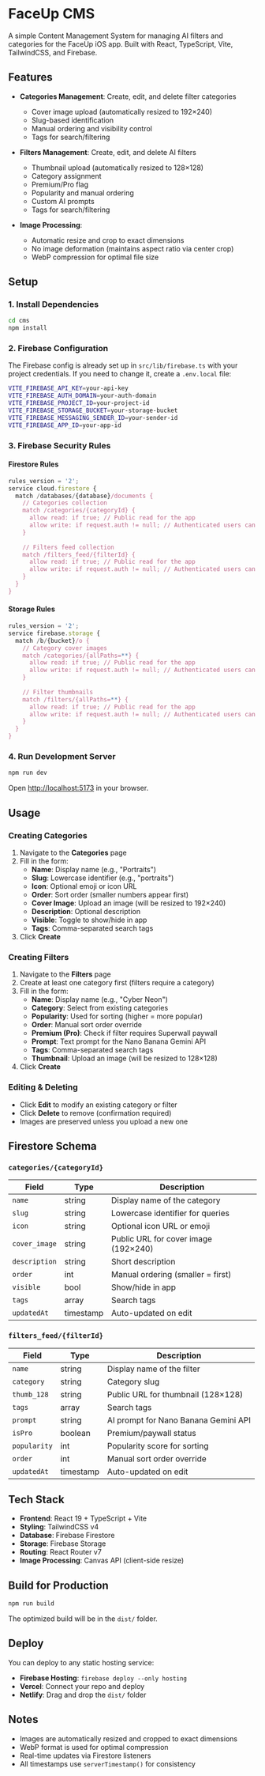 # FaceUp CMS

A simple Content Management System for managing AI filters and categories for the FaceUp iOS app. Built with React, TypeScript, Vite, TailwindCSS, and Firebase.

## Features

- **Categories Management**: Create, edit, and delete filter categories
  - Cover image upload (automatically resized to 192×240)
  - Slug-based identification
  - Manual ordering and visibility control
  - Tags for search/filtering

- **Filters Management**: Create, edit, and delete AI filters
  - Thumbnail upload (automatically resized to 128×128)
  - Category assignment
  - Premium/Pro flag
  - Popularity and manual ordering
  - Custom AI prompts
  - Tags for search/filtering

- **Image Processing**: 
  - Automatic resize and crop to exact dimensions
  - No image deformation (maintains aspect ratio via center crop)
  - WebP compression for optimal file size

## Setup

### 1. Install Dependencies

```bash
cd cms
npm install
```

### 2. Firebase Configuration

The Firebase config is already set up in `src/lib/firebase.ts` with your project credentials. If you need to change it, create a `.env.local` file:

```bash
VITE_FIREBASE_API_KEY=your-api-key
VITE_FIREBASE_AUTH_DOMAIN=your-auth-domain
VITE_FIREBASE_PROJECT_ID=your-project-id
VITE_FIREBASE_STORAGE_BUCKET=your-storage-bucket
VITE_FIREBASE_MESSAGING_SENDER_ID=your-sender-id
VITE_FIREBASE_APP_ID=your-app-id
```

### 3. Firebase Security Rules

#### Firestore Rules

```javascript
rules_version = '2';
service cloud.firestore {
  match /databases/{database}/documents {
    // Categories collection
    match /categories/{categoryId} {
      allow read: if true; // Public read for the app
      allow write: if request.auth != null; // Authenticated users can write
    }
    
    // Filters feed collection
    match /filters_feed/{filterId} {
      allow read: if true; // Public read for the app
      allow write: if request.auth != null; // Authenticated users can write
    }
  }
}
```

#### Storage Rules

```javascript
rules_version = '2';
service firebase.storage {
  match /b/{bucket}/o {
    // Category cover images
    match /categories/{allPaths=**} {
      allow read: if true; // Public read for the app
      allow write: if request.auth != null; // Authenticated users can upload
    }
    
    // Filter thumbnails
    match /filters/{allPaths=**} {
      allow read: if true; // Public read for the app
      allow write: if request.auth != null; // Authenticated users can upload
    }
  }
}
```

### 4. Run Development Server

```bash
npm run dev
```

Open [http://localhost:5173](http://localhost:5173) in your browser.

## Usage

### Creating Categories

1. Navigate to the **Categories** page
2. Fill in the form:
   - **Name**: Display name (e.g., "Portraits")
   - **Slug**: Lowercase identifier (e.g., "portraits")
   - **Icon**: Optional emoji or icon URL
   - **Order**: Sort order (smaller numbers appear first)
   - **Cover Image**: Upload an image (will be resized to 192×240)
   - **Description**: Optional description
   - **Visible**: Toggle to show/hide in app
   - **Tags**: Comma-separated search tags
3. Click **Create**

### Creating Filters

1. Navigate to the **Filters** page
2. Create at least one category first (filters require a category)
3. Fill in the form:
   - **Name**: Display name (e.g., "Cyber Neon")
   - **Category**: Select from existing categories
   - **Popularity**: Used for sorting (higher = more popular)
   - **Order**: Manual sort order override
   - **Premium (Pro)**: Check if filter requires Superwall paywall
   - **Prompt**: Text prompt for the Nano Banana Gemini API
   - **Tags**: Comma-separated search tags
   - **Thumbnail**: Upload an image (will be resized to 128×128)
4. Click **Create**

### Editing & Deleting

- Click **Edit** to modify an existing category or filter
- Click **Delete** to remove (confirmation required)
- Images are preserved unless you upload a new one

## Firestore Schema

### `categories/{categoryId}`

| Field | Type | Description |
|-------|------|-------------|
| `name` | string | Display name of the category |
| `slug` | string | Lowercase identifier for queries |
| `icon` | string | Optional icon URL or emoji |
| `cover_image` | string | Public URL for cover image (192×240) |
| `description` | string | Short description |
| `order` | int | Manual ordering (smaller = first) |
| `visible` | bool | Show/hide in app |
| `tags` | array<string> | Search tags |
| `updatedAt` | timestamp | Auto-updated on edit |

### `filters_feed/{filterId}`

| Field | Type | Description |
|-------|------|-------------|
| `name` | string | Display name of the filter |
| `category` | string | Category slug |
| `thumb_128` | string | Public URL for thumbnail (128×128) |
| `tags` | array<string> | Search tags |
| `prompt` | string | AI prompt for Nano Banana Gemini API |
| `isPro` | boolean | Premium/paywall status |
| `popularity` | int | Popularity score for sorting |
| `order` | int | Manual sort order override |
| `updatedAt` | timestamp | Auto-updated on edit |

## Tech Stack

- **Frontend**: React 19 + TypeScript + Vite
- **Styling**: TailwindCSS v4
- **Database**: Firebase Firestore
- **Storage**: Firebase Storage
- **Routing**: React Router v7
- **Image Processing**: Canvas API (client-side resize)

## Build for Production

```bash
npm run build
```

The optimized build will be in the `dist/` folder.

## Deploy

You can deploy to any static hosting service:

- **Firebase Hosting**: `firebase deploy --only hosting`
- **Vercel**: Connect your repo and deploy
- **Netlify**: Drag and drop the `dist/` folder

## Notes

- Images are automatically resized and cropped to exact dimensions
- WebP format is used for optimal compression
- Real-time updates via Firestore listeners
- All timestamps use `serverTimestamp()` for consistency
